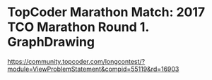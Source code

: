 # TopCoder Marathon Match: 2017 TCO Marathon Round 1. GraphDrawing

<https://community.topcoder.com/longcontest/?module=ViewProblemStatement&compid=55119&rd=16903>
